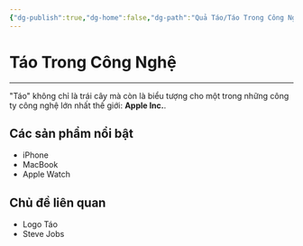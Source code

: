 ```yaml
---
{"dg-publish":true,"dg-home":false,"dg-path":"Quả Táo/Táo Trong Công Nghệ.md","permalink":"/qua-tao/tao-trong-cong-nghe/","dgPassFrontmatter":true,"noteIcon":"","updated":"2025-01-12T15:21:36.242+07:00"}
---
```


# Táo Trong Công Nghệ
---

"Táo" không chỉ là trái cây mà còn là biểu tượng cho một trong những công ty công nghệ lớn nhất thế giới: **Apple Inc.**.

## Các sản phẩm nổi bật
- iPhone
- MacBook
- Apple Watch

## Chủ đề liên quan
- Logo Táo
- Steve Jobs